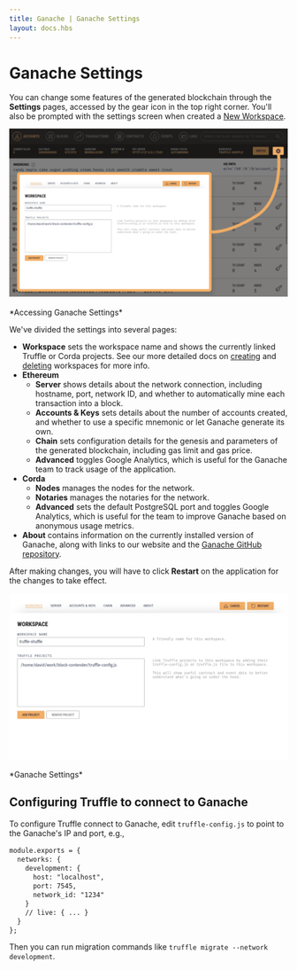 ```yaml
---
title: Ganache | Ganache Settings
layout: docs.hbs
---
```

# Ganache Settings

You can change some features of the generated blockchain through the **Settings** pages, accessed by the gear icon in the top right corner. You'll also be prompted with the settings screen when created a [New Workspace](/docs/ganache/workspaces/creating-workspaces).

![Accessing Ganache Settings](/img/docs/ganache/ganache-settings-gear-icon.png)

<p class="text-center">*Accessing Ganache Settings*</p>

We've divided the settings into several pages:

* **Workspace** sets the workspace name and shows the currently linked Truffle or Corda projects. See our more detailed docs on [creating](/docs/ganache/workspaces/creating-workspaces) and [deleting](/docs/ganache/workspaces/deleting-workspaces) workspaces for more info.
* **Ethereum**
  * **Server** shows details about the network connection, including hostname, port, network ID, and whether to automatically mine each transaction into a block.
  * **Accounts & Keys** sets details about the number of accounts created, and whether to use a specific mnemonic or let Ganache generate its own.
  * **Chain** sets configuration details for the genesis and parameters of the generated blockchain, including gas limit and gas price.
  * **Advanced** toggles Google Analytics, which is useful for the Ganache team to track usage of the application.
* **Corda**
  * **Nodes** manages the nodes for the network.
  * **Notaries** manages the notaries for the network.
  * **Advanced** sets the default PostgreSQL port and toggles Google Analytics, which is useful for the team to improve Ganache based on anonymous usage metrics.
* **About** contains information on the currently installed version of Ganache, along with links to our website and the [Ganache GitHub repository](https://github.com/trufflesuite/ganache).

After making changes, you will have to click **Restart** on the application for the changes to take effect.

![Ganache Settings](/img/docs/ganache/ganache-settings.png)

<p class="text-center">*Ganache Settings*</p>

## Configuring Truffle to connect to Ganache

To configure Truffle connect to Ganache, edit `truffle-config.js` to point
to the Ganache's IP and port, e.g.,

```
module.exports = {
  networks: {
    development: {
      host: "localhost",
      port: 7545,
      network_id: "1234"
    }
    // live: { ... }
  }
};
```

Then you can run migration commands like `truffle migrate --network development`.
